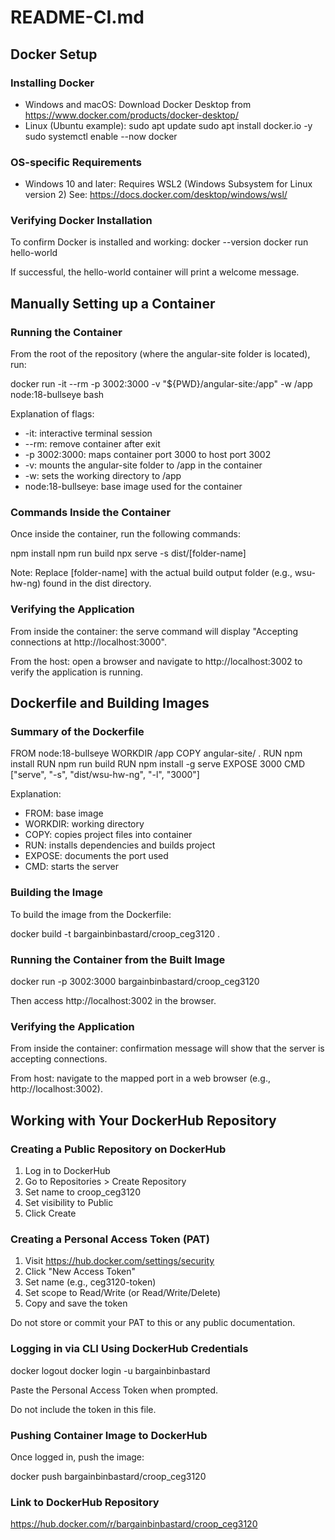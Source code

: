 # README-CI.md

## Docker Setup

### Installing Docker
- Windows and macOS: Download Docker Desktop from https://www.docker.com/products/docker-desktop/
- Linux (Ubuntu example):
  sudo apt update
  sudo apt install docker.io -y
  sudo systemctl enable --now docker

### OS-specific Requirements
- Windows 10 and later: Requires WSL2 (Windows Subsystem for Linux version 2)
  See: https://docs.docker.com/desktop/windows/wsl/

### Verifying Docker Installation
To confirm Docker is installed and working:
  docker --version
  docker run hello-world

If successful, the hello-world container will print a welcome message.

## Manually Setting up a Container

### Running the Container

From the root of the repository (where the angular-site folder is located), run:

  docker run -it --rm -p 3002:3000 -v "${PWD}/angular-site:/app" -w /app node:18-bullseye bash

Explanation of flags:
- -it: interactive terminal session
- --rm: remove container after exit
- -p 3002:3000: maps container port 3000 to host port 3002
- -v: mounts the angular-site folder to /app in the container
- -w: sets the working directory to /app
- node:18-bullseye: base image used for the container

### Commands Inside the Container

Once inside the container, run the following commands:

  npm install
  npm run build
  npx serve -s dist/[folder-name]

Note: Replace [folder-name] with the actual build output folder (e.g., wsu-hw-ng) found in the dist directory.

### Verifying the Application

From inside the container: the serve command will display "Accepting connections at http://localhost:3000".

From the host: open a browser and navigate to http://localhost:3002 to verify the application is running.

## Dockerfile and Building Images

### Summary of the Dockerfile

FROM node:18-bullseye
WORKDIR /app
COPY angular-site/ .
RUN npm install
RUN npm run build
RUN npm install -g serve
EXPOSE 3000
CMD ["serve", "-s", "dist/wsu-hw-ng", "-l", "3000"]

Explanation:
- FROM: base image
- WORKDIR: working directory
- COPY: copies project files into container
- RUN: installs dependencies and builds project
- EXPOSE: documents the port used
- CMD: starts the server

### Building the Image

To build the image from the Dockerfile:

  docker build -t bargainbinbastard/croop_ceg3120 .

### Running the Container from the Built Image

  docker run -p 3002:3000 bargainbinbastard/croop_ceg3120

Then access http://localhost:3002 in the browser.

### Verifying the Application

From inside the container: confirmation message will show that the server is accepting connections.

From host: navigate to the mapped port in a web browser (e.g., http://localhost:3002).

## Working with Your DockerHub Repository

### Creating a Public Repository on DockerHub

1. Log in to DockerHub
2. Go to Repositories > Create Repository
3. Set name to croop_ceg3120
4. Set visibility to Public
5. Click Create

### Creating a Personal Access Token (PAT)

1. Visit https://hub.docker.com/settings/security
2. Click "New Access Token"
3. Set name (e.g., ceg3120-token)
4. Set scope to Read/Write (or Read/Write/Delete)
5. Copy and save the token

Do not store or commit your PAT to this or any public documentation.

### Logging in via CLI Using DockerHub Credentials

  docker logout
  docker login -u bargainbinbastard

Paste the Personal Access Token when prompted.

Do not include the token in this file.

### Pushing Container Image to DockerHub

Once logged in, push the image:

  docker push bargainbinbastard/croop_ceg3120

### Link to DockerHub Repository

https://hub.docker.com/r/bargainbinbastard/croop_ceg3120
